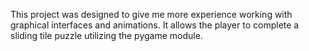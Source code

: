 This project was designed to give me more experience working with graphical interfaces and animations. It allows the player to complete a sliding tile puzzle utilizing the pygame module.

